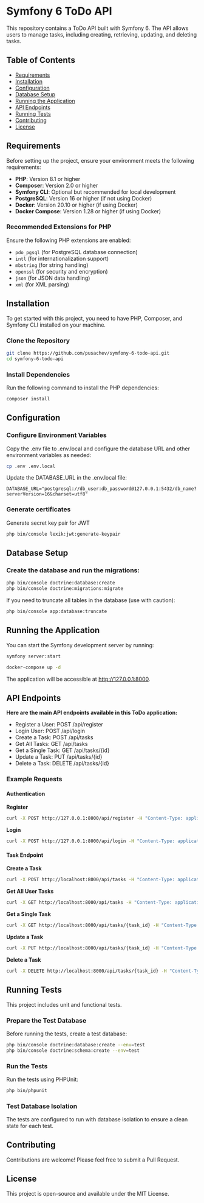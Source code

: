 # Symfony 6 ToDo API

This repository contains a ToDo API built with Symfony 6. The API allows users to manage tasks, including creating, retrieving, updating, and deleting tasks.

## Table of Contents

- [Requirements](#requirements)
- [Installation](#installation)
- [Configuration](#configuration)
- [Database Setup](#database-setup)
- [Running the Application](#running-the-application)
- [API Endpoints](#api-endpoints)
- [Running Tests](#running-tests)
- [Contributing](#contributing)
- [License](#license)

## Requirements

Before setting up the project, ensure your environment meets the following requirements:

- **PHP**: Version 8.1 or higher
- **Composer**: Version 2.0 or higher
- **Symfony CLI**: Optional but recommended for local development
- **PostgreSQL**: Version 16 or higher (if not using Docker)
- **Docker**: Version 20.10 or higher (if using Docker)
- **Docker Compose**: Version 1.28 or higher (if using Docker)

### Recommended Extensions for PHP

Ensure the following PHP extensions are enabled:

- `pdo_pgsql` (for PostgreSQL database connection)
- `intl` (for internationalization support)
- `mbstring` (for string handling)
- `openssl` (for security and encryption)
- `json` (for JSON data handling)
- `xml` (for XML parsing)

## Installation

To get started with this project, you need to have PHP, Composer, and Symfony CLI installed on your machine.

### Clone the Repository

```bash
git clone https://github.com/pusachev/symfony-6-todo-api.git
cd symfony-6-todo-api
```

### Install Dependencies
Run the following command to install the PHP dependencies:

```bash
composer install
```

## Configuration

### Configure Environment Variables

Copy the .env file to .env.local and configure the database URL and other environment variables as needed:

```bash
cp .env .env.local
```

Update the DATABASE_URL in the .env.local file:

```dotenv
DATABASE_URL="postgresql://db_user:db_password@127.0.0.1:5432/db_name?serverVersion=16&charset=utf8"
```
### Generate certificates

Generate secret key pair for JWT 

```bash
php bin/console lexik:jwt:generate-keypair
```

## Database Setup

### Create the database and run the migrations:

```bash
php bin/console doctrine:database:create
php bin/console doctrine:migrations:migrate
```

If you need to truncate all tables in the database (use with caution):

```bash
php bin/console app:database:truncate
```

## Running the Application

You can start the Symfony development server by running:

```bash
symfony server:start
```

```bash
docker-compose up -d
```

The application will be accessible at http://127.0.0.1:8000.

## API Endpoints

**Here are the main API endpoints available in this ToDo application:**

- Register a User: POST /api/register
- Login User: POST /api/login
- Create a Task: POST /api/tasks
- Get All Tasks: GET /api/tasks
- Get a Single Task: GET /api/tasks/{id}
- Update a Task: PUT /api/tasks/{id}
- Delete a Task: DELETE /api/tasks/{id}

### Example Requests

#### Authentication 

**Register**

```bash
curl -X POST http://127.0.0.1:8000/api/register -H "Content-Type: application/json" -d '{"email": "user@example.com", "password": "password"}'
```

**Login**

```bash
curl -X POST http://127.0.0.1:8000/api/login -H "Content-Type: application/json" -d '{"email": "user@example.com", "password": "password"}'
```

#### Task Endpoint

**Create a Task**

```bash
curl -X POST http://localhost:8000/api/tasks -H "Content-Type: application/json" -H "Authorization: Bearer {JWT_token}" -d '{"title": "New Task", "description": "Task Description"}'
```
**Get All User Tasks**

```bash
curl -X GET http://localhost:8000/api/tasks -H "Content-Type: application/json" -H "Authorization: Bearer {JWT_token}"
```

**Get a Single Task**

```bash
curl -X GET http://localhost:8000/api/tasks/{task_id} -H "Content-Type: application/json" -H "Authorization: Bearer {JWT_token}"
```

**Update a Task**

```bash
curl -X PUT http://localhost:8000/api/tasks/{task_id} -H "Content-Type: application/json" -H "Authorization: Bearer {JWT_token}" -d '{"title": "Updated Title", "description": "Updated Description"}'
```

**Delete a Task**

```bash
curl -X DELETE http://localhost:8000/api/tasks/{task_id} -H "Content-Type: application/json" -H "Authorization: Bearer {JWT_token}"
```

## Running Tests

This project includes unit and functional tests.

### Prepare the Test Database

Before running the tests, create a test database:

```bash
php bin/console doctrine:database:create --env=test
php bin/console doctrine:schema:create --env=test
```

### Run the Tests

Run the tests using PHPUnit:

```bash
php bin/phpunit
```

### Test Database Isolation
The tests are configured to run with database isolation to ensure a clean state for each test.

## Contributing

Contributions are welcome! Please feel free to submit a Pull Request.

## License

This project is open-source and available under the MIT License.

